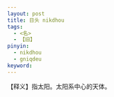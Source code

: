 ```yaml
---
layout: post
title: 日头 nikdhou
tags:
  - <名>
  - 【旧】
pinyin: 
  - nikdhou
  - gniqdeu
keyword:
---
```


【释义】指太阳。太阳系中心的天体。                           